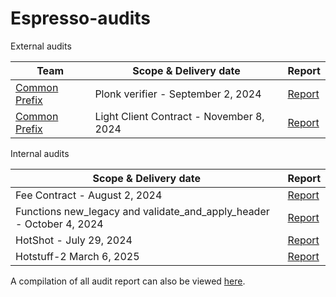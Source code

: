 # Espresso-audits

External audits

| Team                                           | Scope & Delivery date                    | Report                                                           |
| ---------------------------------------------- | ---------------------------------------- | ---------------------------------------------------------------- |
| [Common Prefix](https://www.commonprefix.com/) | Plonk verifier - September 2, 2024       | [Report](./external-reviews/EspressoPlonk-2024.pdf)              |
| [Common Prefix](https://www.commonprefix.com/) | Light Client Contract - November 8, 2024 | [Report](./external-reviews/EspressoHotshotLightClient-2024.pdf) |

Internal audits

| Scope & Delivery date                                                | Report                                                            |
| -------------------------------------------------------------------- | ----------------------------------------------------------------- |
| Fee Contract - August 2, 2024                                        | [Report](./internal-reviews/EspressoFeeContract-2024internal.pdf) |
| Functions new_legacy and validate_and_apply_header - October 4, 2024 | [Report](./internal-reviews/EspressoSequencer-2024internal.pdf)   |
| HotShot - July 29, 2024                                              | [Report](./internal-reviews/EspressoHotshot-2024internal.pdf)     |
| Hotstuff-2 March 6, 2025                                             | [Report](./internal-reviews/EspressoHotstuff2-2025internal.pdf)   |

A compilation of all audit report can also be viewed [here](https://github.com/EspressoSystems/Espresso-audits).
